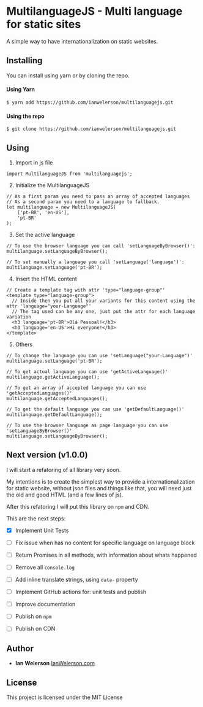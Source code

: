 # MultilanguageJS - Multi language for static sites

A simple way to have internationalization on static websites.

## Installing

You can install using yarn or by cloning the repo.

#### Using Yarn


```
$ yarn add https://github.com/ianwelerson/multilanguagejs.git
```

#### Using the repo

```
$ git clone https://github.com/ianwelerson/multilanguagejs.git
```

## Using

1) Import in js file

```
import MultilanguageJS from 'multilanguagejs';
```

2) Initialize the MultilanguageJS


```
// As a first param you need to pass an array of accepted languages
// As a second param you need to a language to fallback.
let multilanguage = new MultilanguageJS(
    ['pt-BR', 'en-US'],
    'pt-BR'
);
```

3) Set the active language

```
// To use the browser language you can call 'setLanguageByBrowser()':
multilanguage.setLanguageByBrowser();

// To set manually a language you call 'setLanguage('language')':
multilanguage.setLanguage('pt-BR');
```

4) Insert the HTML content

```
// Create a template tag with attr 'type="language-group"'
<template type="language-group">
  // Inside then you put all your variants for this content using the attr 'language="your-Language"'
  // The tag used can be any one, just put the attr for each language variation
  <h3 language='pt-BR'>Olá Pessoal!</h3>
  <h3 language='en-US'>Hi everyone!</h3>
</template>
```

5) Others

```
// To change the language you can use 'setLanguage("your-Language")'
multilanguage.setLanguage('pt-BR');

// To get actual language you can use 'getActiveLanguage()'
multilanguage.getActiveLanguage();

// To get an array of accepted language you can use 'getAcceptedLanguages()'
multilanguage.getAcceptedLanguages();

// To get the default language you can use 'getDefaultLanguage()'
multilanguage.getDefaultLanguage();

// To use the browser language as page language you can use 'setLanguageByBrowser()'
multilanguage.setLanguageByBrowser();
```

## Next version (v1.0.0)
I will start a refatoring of all library very soon.

My intentions is to create the simplest way to provide a internationalization for static website, without json files and things like that, you will need just the old and good HTML (and a few lines of js).

After this refatoring I will put this library on `npm` and CDN.

This are the next steps:

- [X] Implement Unit Tests
- [ ] Fix issue when has no content for specific language on language block
- [ ] Return Promises in all methods, with information about whats happened
- [ ] Remove all `console.log`
- [ ] Add inline translate strings, using `data-` property
- [ ] Implement GitHub actions for: unit tests and publish
- [ ] Improve documentation
- [ ] Publish on `npm`
- [ ] Publish on CDN


## Author

* **Ian Welerson** [IanWelerson.com](http://ianwelerson.com)

## License

This project is licensed under the MIT License

